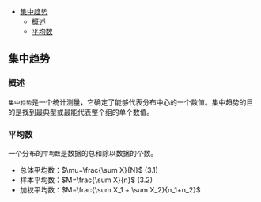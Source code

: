 - [集中趋势](#%e9%9b%86%e4%b8%ad%e8%b6%8b%e5%8a%bf)
  - [概述](#%e6%a6%82%e8%bf%b0)
  - [平均数](#%e5%b9%b3%e5%9d%87%e6%95%b0)

## 集中趋势
### 概述
`集中趋势`是一个统计测量，它确定了能够代表分布中心的一个数值。集中趋势的目的是找到最典型或最能代表整个组的单个数值。

### 平均数
一个分布的`平均数`是数据的总和除以数据的个数。

- 总体平均数：$\mu=\frac{\sum X}{N}$ (3.1)
- 样本平均数：$M=\frac{\sum X}{n}$ (3.2)
- 加权平均数：$M=\frac{\sum X_1 + \sum X_2}{n_1+n_2}$













